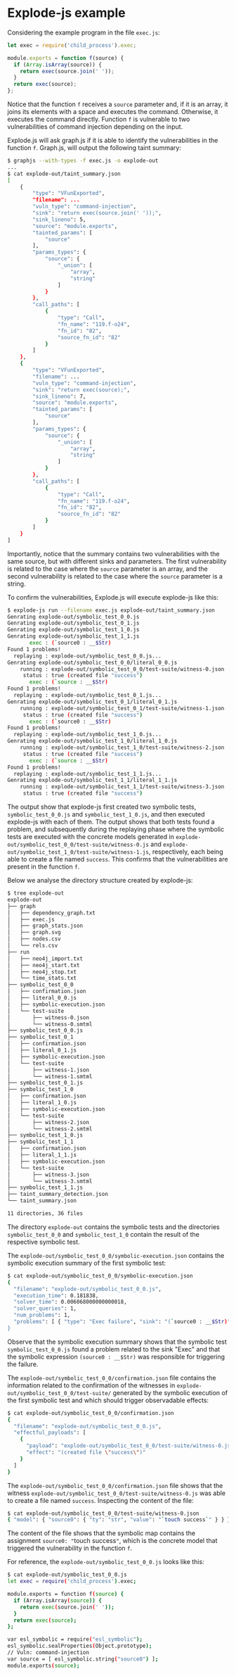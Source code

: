 # Explode-js example

Considering the example program in the file `exec.js`:

```javascript
let exec = require('child_process').exec;

module.exports = function f(source) {
  if (Array.isArray(source)) {
    return exec(source.join(' '));
  }
  return exec(source);
};
```

Notice that the function `f` receives a `source` parameter and, if it is an
array, it joins its elements with a space and executes the command.
Otherwise, it executes the command directly. Function `f` is vulnerable to
two vulnerabilities of command injection depending on the input.

Explode.js will ask graph.js if it is able to identify the vulnerabilities
in the function `f`. Graph.js, will output the following taint summary:

```sh
$ graphjs --with-types -f exec.js -o explode-out
...
$ cat explode-out/taint_summary.json
[
    {
        "type": "VFunExported",
        "filename": ...
        "vuln_type": "command-injection",
        "sink": "return exec(source.join(' '));",
        "sink_lineno": 5,
        "source": "module.exports",
        "tainted_params": [
            "source"
        ],
        "params_types": {
            "source": {
                "_union": [
                    "array",
                    "string"
                ]
            }
        },
        "call_paths": [
            {
                "type": "Call",
                "fn_name": "119.f-o24",
                "fn_id": "82",
                "source_fn_id": "82"
            }
        ]
    },
    {
        "type": "VFunExported",
        "filename": ...
        "vuln_type": "command-injection",
        "sink": "return exec(source);",
        "sink_lineno": 7,
        "source": "module.exports",
        "tainted_params": [
            "source"
        ],
        "params_types": {
            "source": {
                "_union": [
                    "array",
                    "string"
                ]
            }
        },
        "call_paths": [
            {
                "type": "Call",
                "fn_name": "119.f-o24",
                "fn_id": "82",
                "source_fn_id": "82"
            }
        ]
    }
]
```

Importantly, notice that the summary contains two vulnerabilities with the
same source, but with different sinks and parameters. The first vulnerability
is related to the case where the `source` parameter is an array, and the second
vulnerability is related to the case where the `source` parameter is a string.

To confirm the vulnerabilities, Explode.js will execute explode-js like this:

```sh
$ explode-js run --filename exec.js explode-out/taint_summary.json
Genrating explode-out/symbolic_test_0_0.js
Genrating explode-out/symbolic_test_0_1.js
Genrating explode-out/symbolic_test_1_0.js
Genrating explode-out/symbolic_test_1_1.js
       exec : (`source0 : __$Str)
Found 1 problems!
  replaying : explode-out/symbolic_test_0_0.js...
Genrating explode-out/symbolic_test_0_0/literal_0_0.js
    running : explode-out/symbolic_test_0_0/test-suite/witness-0.json
     status : true (created file "success")
       exec : (`source : __$Str)
Found 1 problems!
  replaying : explode-out/symbolic_test_0_1.js...
Genrating explode-out/symbolic_test_0_1/literal_0_1.js
    running : explode-out/symbolic_test_0_1/test-suite/witness-1.json
     status : true (created file "success")
       exec : (`source0 : __$Str)
Found 1 problems!
  replaying : explode-out/symbolic_test_1_0.js...
Genrating explode-out/symbolic_test_1_0/literal_1_0.js
    running : explode-out/symbolic_test_1_0/test-suite/witness-2.json
     status : true (created file "success")
       exec : (`source : __$Str)
Found 1 problems!
  replaying : explode-out/symbolic_test_1_1.js...
Genrating explode-out/symbolic_test_1_1/literal_1_1.js
    running : explode-out/symbolic_test_1_1/test-suite/witness-3.json
     status : true (created file "success")
```

The output show that explode-js first created two symbolic tests, `symbolic_test_0_0.js`
and `symbolic_test_1_0.js`, and then executed explode-js with each of them. The output
shows that both tests found a problem, and subsequently during the replaying phase
where the symbolic tests are executed with the concrete models generated in
`explode-out/symbolic_test_0_0/test-suite/witness-0.js` and `explode-out/symbolic_test_1_0/test-suite/witness-1.js`,
respectively, each being able to create a file named `success`. This confirms that
the vulnerabilities are present in the function `f`.

Below we analyse the directory structure created by explode-js:

```sh
$ tree explode-out
explode-out
├── graph
│   ├── dependency_graph.txt
│   ├── exec.js
│   ├── graph_stats.json
│   ├── graph.svg
│   ├── nodes.csv
│   └── rels.csv
├── run
│   ├── neo4j_import.txt
│   ├── neo4j_start.txt
│   ├── neo4j_stop.txt
│   └── time_stats.txt
├── symbolic_test_0_0
│   ├── confirmation.json
│   ├── literal_0_0.js
│   ├── symbolic-execution.json
│   └── test-suite
│       ├── witness-0.json
│       └── witness-0.smtml
├── symbolic_test_0_0.js
├── symbolic_test_0_1
│   ├── confirmation.json
│   ├── literal_0_1.js
│   ├── symbolic-execution.json
│   └── test-suite
│       ├── witness-1.json
│       └── witness-1.smtml
├── symbolic_test_0_1.js
├── symbolic_test_1_0
│   ├── confirmation.json
│   ├── literal_1_0.js
│   ├── symbolic-execution.json
│   └── test-suite
│       ├── witness-2.json
│       └── witness-2.smtml
├── symbolic_test_1_0.js
├── symbolic_test_1_1
│   ├── confirmation.json
│   ├── literal_1_1.js
│   ├── symbolic-execution.json
│   └── test-suite
│       ├── witness-3.json
│       └── witness-3.smtml
├── symbolic_test_1_1.js
├── taint_summary_detection.json
└── taint_summary.json

11 directories, 36 files
```

The directory `explode-out` contains the symbolic tests and the directories
`symbolic_test_0_0` and `symbolic_test_1_0` contain the result of the respective
symbolic test.

The `explode-out/symbolic_test_0_0/symbolic-execution.json` contains the symbolic
execution summary of the first symbolic test:

<!-- $MDX non-deterministic=command -->
```sh
$ cat explode-out/symbolic_test_0_0/symbolic-execution.json
{
  "filename": "explode-out/symbolic_test_0_0.js",
  "execution_time": 0.181838,
  "solver_time": 0.006068000000000018,
  "solver_queries": 1,
  "num_problems": 1,
  "problems": [ { "type": "Exec failure", "sink": "(`source0 : __$Str)" } ]
}
```

Observe that the symbolic execution summary shows that the symbolic test
`symbolic_test_0_0.js` found a problem related to the sink "Exec" and that
the symbolic expression `(source0 : __$Str)` was responsible for triggering
the failure.

The `explode-out/symbolic_test_0_0/confirmation.json` file contains the information
related to the confirmation of the witnesses in `explode-out/symbolic_test_0_0/test-suite/`
generated by the symbolic execution of the first symbolic test and which
should trigger observadable effects:

```sh
$ cat explode-out/symbolic_test_0_0/confirmation.json
{
  "filename": "explode-out/symbolic_test_0_0.js",
  "effectful_payloads": [
    {
      "payload": "explode-out/symbolic_test_0_0/test-suite/witness-0.json",
      "effect": "(created file \"success\")"
    }
  ]
}
```

The `explode-out/symbolic_test_0_0/confirmation.json` file shows that the
witness `explode-out/symbolic_test_0_0/test-suite/witness-0.js` was able to
create a file named `success`. Inspecting the content of the file:

```sh
$ cat explode-out/symbolic_test_0_0/test-suite/witness-0.json
{ "model": { "source0": { "ty": "str", "value": "`touch success`" } } }
```

The content of the file shows that the symbolic map contains the assignment
`source0: "`touch success`"`, which is the concrete model that triggered the
vulnerability in the function `f`.

For reference, the `explode-out/symbolic_test_0_0.js` looks like this:

```sh
$ cat explode-out/symbolic_test_0_0.js
let exec = require('child_process').exec;

module.exports = function f(source) {
  if (Array.isArray(source)) {
    return exec(source.join(' '));
  }
  return exec(source);
};

var esl_symbolic = require("esl_symbolic");
esl_symbolic.sealProperties(Object.prototype);
// Vuln: command-injection
var source = [ esl_symbolic.string("source0") ];
module.exports(source);
```

